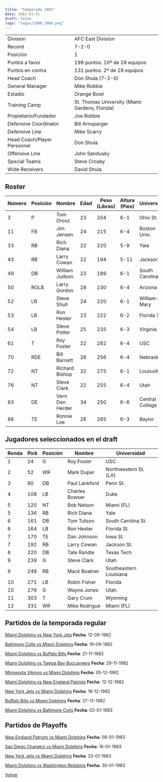 ```yaml
---
title: "Temporada 1982"
date: 1982-01-01
draft: false
logo: "logos/1980_1989.png"
---
```


|                      |                      |
|-------------------------|---------------------------|
| Division               | AFC East Division            |
| Record                 | 7-2-0              |
| Posición               | 1            |
| Puntos a favor         | 198 puntos. 10º de 28 equipos           |
| Puntos en contra       | 131 puntos. 2º de 28 equipos       |
| Head Coach             | Don Shula (7-2-0)               |
| General Manager        | Mike Robbie      |
| Estadio                | Orange Bowl             |
| Training Camp          | St. Thomas University (Miami Gardens, Florida)        |
| Propietario/Fundador | Joe Robbie |
| Defensive Coordinator | Bill Arnsparger |
| Defensive Line | Mike Scarry |
| Head Coach/Player Personnel | Don Shula |
| Offensive Line | John Sandusky |
| Special Teams | Steve Crosby |
| Wide Receivers | David Shula |


## Roster

| Número | Posición | Nombre           | Edad | Peso (Libras) | Altura (Píes) | Universidad          |
|--------|----------|------------------|------|---------------|---------------|----------------------|
| 3 | P | Tom Orosz | 23 | 204 | 6-1 | Ohio St. |
| 11 | FB | Jim Jensen | 24 | 215 | 6-4 | Boston Univ. |
| 33 | RB | Rich Diana | 22 | 220 | 5-9 | Yale |
| 43 | RB | Larry Cowan | 22 | 194 | 5-11 | Jackson St. |
| 49 | DB | William Judson | 23 | 189 | 6-1 | South Carolina St. |
| 50 | ROLB | Larry Gordon | 28 | 230 | 6-4 | Arizona St. |
| 52 | LB | Steve Shull | 24 | 220 | 6-1 | William & Mary |
| 53 | LB | Ron Hester | 23 | 222 | 6-2 | Florida St. |
| 54 | LB | Steve Potter | 25 | 235 | 6-3 | Virginia |
| 61 | T | Roy Foster | 22 | 282 | 6-4 | USC |
| 70 | RDE | Bill Barnett | 26 | 256 | 6-4 | Nebraska |
| 72 | NT | Richard Bishop | 32 | 275 | 6-1 | Louisville |
| 76 | NT | Steve Clark | 22 | 255 | 6-4 | Utah |
| 83 | DE | Vern Den Herder | 34 | 250 | 6-6 | Central College (IA) |
| 86 | TE | Ronnie Lee | 26 | 265 | 6-3 | Baylor |


## Jugadores seleccionados en el draft

| Ronda | Pick | Posición | Nombre           | Universidad          |
|-------|------|----------|------------------|----------------------|
| 1 | 24 | G | Roy Foster | USC |
| 2 | 52 | WR | Mark Duper | Northwestern St. (LA) |
| 3 | 80 | DB | Paul Lankford | Penn St. |
| 4 | 108 | LB | Charles Bowser | Duke |
| 5 | 120 | NT | Bob Nelson | Miami (FL) |
| 5 | 136 | RB | Rich Diana | Yale |
| 6 | 161 | DB | Tom Tutson | South Carolina St. |
| 6 | 164 | LB | Ron Hester | Florida St. |
| 7 | 170 | TE | Dan Johnson | Iowa St. |
| 7 | 192 | RB | Larry Cowan | Jackson St. |
| 8 | 220 | DB | Tate Randle | Texas Tech |
| 9 | 239 | G | Steve Clark | Utah |
| 9 | 248 | RB | Mack Boatner | Southeastern Louisiana |
| 10 | 271 | LB | Robin Fisher | Florida |
| 10 | 276 | G | Wayne Jones | Utah |
| 11 | 303 | T | Gary Crum | Wyoming |
| 12 | 331 | WR | Mike Rodrigue | Miami (FL) |


## Partidos de la temporada regular

[Miami Dolphins vs New York Jets](/historia/partidos/mia-nyj-19820912) **Fecha**: 12-09-1982

[Baltimore Colts vs Miami Dolphins](/historia/partidos/clt-mia-19820919) **Fecha**: 19-09-1982

[Miami Dolphins vs Buffalo Bills](/historia/partidos/mia-buf-19821121) **Fecha**: 21-11-1982

[Miami Dolphins vs Tampa Bay Buccaneers](/historia/partidos/mia-tb-19821129) **Fecha**: 29-11-1982

[Minnesota Vikings vs Miami Dolphins](/historia/partidos/min-mia-19821205) **Fecha**: 05-12-1982

[Miami Dolphins vs New England Patriots](/historia/partidos/mia-ne-19821212) **Fecha**: 12-12-1982

[New York Jets vs Miami Dolphins](/historia/partidos/nyj-mia-19821218) **Fecha**: 18-12-1982

[Buffalo Bills vs Miami Dolphins](/historia/partidos/buf-mia-19821227) **Fecha**: 27-12-1982

[Miami Dolphins vs Baltimore Colts](/historia/partidos/mia-clt-19830102) **Fecha**: 02-01-1983




## Partidos de Playoffs

[New England Patriots vs Miami Dolphins](/historia/partidos/ne-mia-19830108) **Fecha**: 08-01-1983

[San Diego Chargers vs Miami Dolphins](/historia/partidos/sd-mia-19830116) **Fecha**: 16-01-1983

[New York Jets vs Miami Dolphins](/historia/partidos/nyj-mia-19830123) **Fecha**: 23-01-1983

[Miami Dolphins vs Washington Redskins](/historia/partidos/mia-was-19830130) **Fecha**: 30-01-1983




[Volver](/historia)